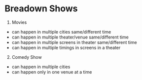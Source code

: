 # Breadown Shows
1. Movies
* can happen in multiple cities same/different time
* can happen in multiple theater/venue same/different time
* can happen in multiple screens in theater same/different time
* can happen in multiple timings in screens in a theater

2. Comedy Show
* can happen in multiple cities
* can happen only in one venue at a time
